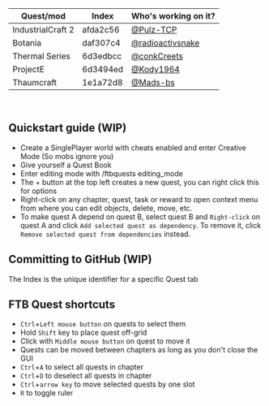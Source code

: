 | Quest/mod | Index | Who's working on it? |
| ------------- | ------------- | ------------- |
| IndustrialCraft 2 | afda2c56 | [@Pulz-TCP](https://github.com/Pulz-TCP) |
| Botania | daf307c4 | [@radioactivsnake](https://github.com/radioactivsnake) |
| Thermal Series | 6d3edbcc | [@conkCreets](https://github.com/conkCreets) |
| ProjectE | 6d3494ed | [@Kody1964](https://github.com/Kody1964) |
| Thaumcraft | 1e1a72d8 | [@Mads-bs](https://github.com/Mads-bs) |

<br>

## Quickstart guide (WIP)

- Create a SinglePlayer world with cheats enabled and enter Creative Mode (So mobs ignore you)
- Give yourself a Quest Book
- Enter editing mode with /ftbquests editing_mode
- The + button at the top left creates a new quest, you can right click this for options
- Right-click on any chapter, quest, task or reward to open context menu from where you can edit objects, delete, move, etc.
- To make quest A depend on quest B, select quest B and `Right-click` on quest A and click `Add selected quest as dependency`. To remove it, click `Remove selected quest from dependencies` instead.

## Committing to GitHub (WIP)
The Index is the unique identifier for a specific Quest tab

## FTB Quest shortcuts

-  `Ctrl`+`Left mouse button` on quests to select them
- Hold `Shift` key to place quest off-grid
- Click with `Middle mouse button` on quest to move it
- Quests can be moved between chapters as long as you don't close the GUI
-  `Ctrl`+`A` to select all quests in chapter
-  `Ctrl`+`D` to deselect all quests in chapter
-  `Ctrl`+`arrow key` to move selected quests by one slot
-  `R` to toggle ruler

